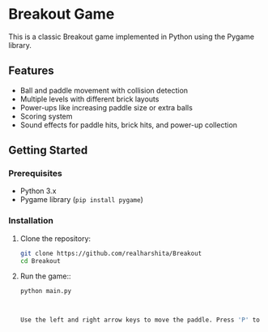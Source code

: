 # Breakout Game

This is a classic Breakout game implemented in Python using the Pygame library.

## Features

- Ball and paddle movement with collision detection
- Multiple levels with different brick layouts
- Power-ups like increasing paddle size or extra balls
- Scoring system
- Sound effects for paddle hits, brick hits, and power-up collection

## Getting Started

### Prerequisites

- Python 3.x
- Pygame library (`pip install pygame`)

### Installation

1. Clone the repository:

   ```bash
   git clone https://github.com/realharshita/Breakout
   cd Breakout

2. Run the game::

    ```bash
    python main.py



    Use the left and right arrow keys to move the paddle. Press 'P' to pause the game.

